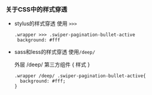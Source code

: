 ### 关于CSS中的样式穿透

+ stylus的样式穿透 使用 `>>>`

  ```stylus
  .wrapper >>> .swiper-pagination-bullet-active
   background: #fff
  ```

+ sass和less的样式穿透 使用`/deep/`

  外层 /deep/ 第三方组件 {
      样式
  }

  ```less
  .wrapper /deep/ .swiper-pagination-bullet-active{
    background: #fff;
  }
  ```


